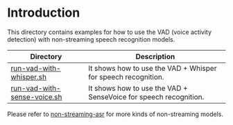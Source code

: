 # Introduction


This directory contains examples for how to use the VAD (voice activity detection)
with non-streaming speech recognition models.

|Directory| Description|
|---------|------------|
|[run-vad-with-whisper.sh](./run-vad-with-whisper.sh)|It shows how to use the VAD + Whisper for speech recognition.|
|[run-vad-with-sense-voice.sh](./run-vad-with-sense-voice.sh)|It shows how to use the VAD + SenseVoice for speech recognition.|

Please refer to [non-streaming-asr](../non-streaming-asr) for more kinds of non-streaming models.
